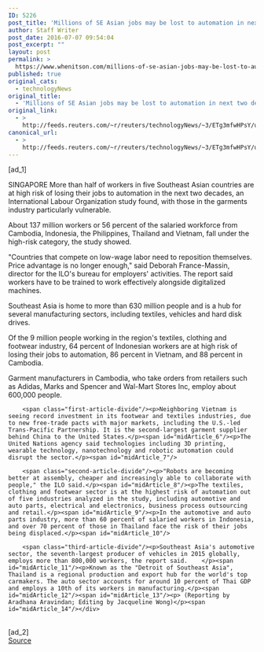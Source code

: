 ```yaml
---
ID: 5226
post_title: 'Millions of SE Asian jobs may be lost to automation in next two decades: ILO'
author: Staff Writer
post_date: 2016-07-07 09:54:04
post_excerpt: ""
layout: post
permalink: >
  https://www.whenitson.com/millions-of-se-asian-jobs-may-be-lost-to-automation-in-next-two-decades-ilo/
published: true
original_cats:
  - technologyNews
original_title:
  - 'Millions of SE Asian jobs may be lost to automation in next two decades: ILO'
original_link:
  - >
    http://feeds.reuters.com/~r/reuters/technologyNews/~3/ETg3mfwHPsY/us-southeast-asia-jobs-idUSKCN0ZN0HP
canonical_url:
  - >
    http://feeds.reuters.com/~r/reuters/technologyNews/~3/ETg3mfwHPsY/us-southeast-asia-jobs-idUSKCN0ZN0HP
---
```

 [ad_1]
<br><div id="articleText">
<span id="midArticle_start"/>

<span class="focusParagraph" readability="6"><p><span class="articleLocation">SINGAPORE</span> More than half of workers in five Southeast Asian countries are at high risk of losing their jobs to automation in the next two decades, an International Labour Organization study found, with those in the garments industry particularly vulnerable.   </p></span><span id="midArticle_0"/><p>About 137 million workers or 56 percent of the salaried workforce from Cambodia, Indonesia, the Philippines, Thailand and Vietnam, fall under the high-risk category, the study showed. </p><span id="midArticle_1"/><p>"Countries that compete on low-wage labor need to reposition themselves. Price advantage is no longer enough,"  said Deborah France-Massin, director for the ILO's bureau for employers' activities. The report said workers have to be trained to work effectively alongside digitalized machines.</p><span id="midArticle_2"/><p>Southeast Asia is home to more than 630 million people and is a hub for several manufacturing sectors, including textiles, vehicles and hard disk drives.</p><span id="midArticle_3"/><p>Of the 9 million people working in the region's textiles, clothing and footwear industry, 64 percent of Indonesian workers are at high risk of losing their jobs to automation, 86 percent in Vietnam, and 88 percent in Cambodia.</p><span id="midArticle_4"/><p>Garment manufacturers in Cambodia, who take orders from  retailers such as Adidas, Marks and Spencer and Wal-Mart Stores Inc, employ about 600,000 people.</p><span id="midArticle_5"/>
        
        <span class="first-article-divide"/><p>Neighboring Vietnam is seeing record investment in its footwear and textiles industries, due to new free-trade pacts with major markets, including the U.S.-led Trans-Pacific Partnership. It is the second-largest garment supplier behind China to the United States.</p><span id="midArticle_6"/><p>The United Nations agency said technologies including 3D printing, wearable technology, nanotechnology and robotic automation could disrupt the sector.</p><span id="midArticle_7"/>
        
        <span class="second-article-divide"/><p>"Robots are becoming better at assembly, cheaper and increasingly able to collaborate with people," the ILO said.</p><span id="midArticle_8"/><p>The textiles, clothing and footwear sector is at the highest risk of automation out of five industries analyzed in the study, including automotive and auto parts, electrical and electronics, business process outsourcing and retail.</p><span id="midArticle_9"/><p>In the automotive and auto parts industry, more than 60 percent of salaried workers in Indonesia, and over 70 percent of those in Thailand face the risk of their jobs being displaced.</p><span id="midArticle_10"/>
        
        <span class="third-article-divide"/><p>Southeast Asia's automotive sector, the seventh-largest producer of vehicles in 2015 globally, employs more than 800,000 workers, the report said.    </p><span id="midArticle_11"/><p>Known as the "Detroit of Southeast Asia", Thailand is a regional production and export hub for the world's top carmakers. The auto sector accounts for around 10 percent of Thai GDP and employs a 10th of its workers in manufacturing.</p><span id="midArticle_12"/><span id="midArticle_13"/><p> (Reporting by Aradhana Aravindan; Editing by Jacqueline Wong)</p><span id="midArticle_14"/></div>
<br>[ad_2]
<br><a href="http://feeds.reuters.com/~r/reuters/technologyNews/~3/ETg3mfwHPsY/us-southeast-asia-jobs-idUSKCN0ZN0HP">Source </a>